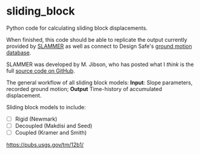 # sliding_block
Python code for calculating sliding block displacements.

When finished, this code should be able to replicate the output currently provided by [SLAMMER](https://pubs.usgs.gov/tm/12b1/) as well as connect to Design Safe's [ground motion database](https://www.designsafe-ci.org/data/browser/public/designsafe.storage.published/PRJ-3031).

SLAMMER was developed by M. Jibson, who has posted what I *think* is the full [source code on GitHub](https://github.com/mjibson/slammer).

The general workflow of all sliding block models: **Input**: Slope parameters, recorded ground motion; **Output** Time-history of accumulated displacement.

Sliding block models to include:
* [ ] Rigid (Newmark)
* [ ] Decoupled (Makdisi and Seed)
* [ ] Coupled (Kramer and Smith)

https://pubs.usgs.gov/tm/12b1/
